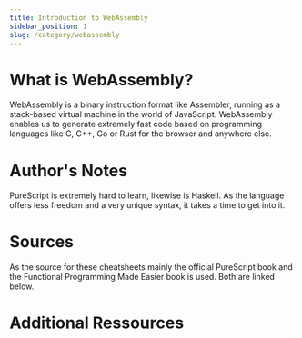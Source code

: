 ```yaml
--- 
title: Introduction to WebAssembly 
sidebar_position: 1
slug: /category/webassembly
--- 
```




# What is WebAssembly? 
WebAssembly is a binary instruction format like Assembler, running as a stack-based virtual machine in the world of JavaScript. 
WebAssembly enables us to generate extremely fast code based on programming languages like C, C++, Go or Rust for the browser 
and anywhere else. 

# Author's Notes 
PureScript is extremely hard to learn, likewise is Haskell. As the language 
offers less freedom and a very unique syntax, it takes a time to get into it. 

# Sources 
As the source for these cheatsheets mainly the official PureScript book and the 
Functional Programming Made Easier book is used. Both are linked below. 

# Additional Ressources 


